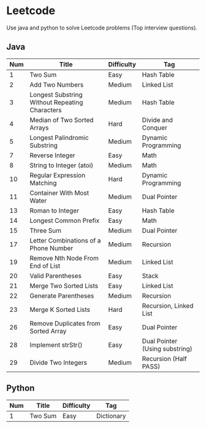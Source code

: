 # Leetcode
Use java and python to solve Leetcode problems (Top interview questions).

## Java
| Num | Title | Difficulty | Tag |
| ------ | ------ | ------ | ------ |
| 1 | Two Sum | Easy | Hash Table |
| 2 | Add Two Numbers | Medium | Linked List |
| 3 | Longest Substring Without Repeating Characters | Medium | Hash Table |
| 4 | Median of Two Sorted Arrays | Hard | Divide and Conquer |
| 5 | Longest Palindromic Substring | Medium | Dynamic Programming |
| 7 | Reverse Integer | Easy | Math |
| 8 | String to Integer (atoi) | Medium | Math |
| 10 | Regular Expression Matching | Hard | Dynamic Programming |
| 11 | Container With Most Water | Medium | Dual Pointer |
| 13 | Roman to Integer | Easy | Hash Table |
| 14 | Longest Common Prefix | Easy | Math |
| 15 | Three Sum | Medium | Dual Pointer |
| 17 | Letter Combinations of a Phone Number | Medium | Recursion |
| 19 | Remove Nth Node From End of List | Medium | Linked List |
| 20 | Valid Parentheses | Easy | Stack |
| 21 | Merge Two Sorted Lists | Easy | Linked List |
| 22 | Generate Parentheses | Medium | Recursion |
| 23 | Merge K Sorted Lists | Hard | Recursion, Linked List |
| 26 | Remove Duplicates from Sorted Array | Easy | Dual Pointer |
| 28 | Implement strStr() | Easy | Dual Pointer (Using substring) |
| 29 | Divide Two Integers | Medium | Recursion (Half PASS) |


## Python
| Num | Title | Difficulty | Tag |
| ------ | ------ | ------ | ------ |
| 1 | Two Sum | Easy | Dictionary |

